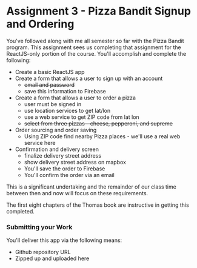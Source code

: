 # Assignment 3 - Pizza Bandit Signup and Ordering

You've followed along with me all semester so far with the Pizza Bandit program.  This assignment sees us completing that assignment for the ReactJS-only portion of the course.  You'll accomplish and complete the following:

* Create a basic ReactJS app
* Create a form that allows a user to sign up with an account
    * ~~email and password~~
    * save this information to Firebase
* Create a form that allows a user to order a pizza
    * user must be signed in
    * use location services to get lat/lon
    * use a web service to get ZIP code from lat lon
    * ~~select from three pizzas - cheese, pepperoni, and supreme~~
* Order sourcing and order saving
    * Using ZIP code find nearby Pizza places - we'll use a real web service here
* Confirmation and delivery screen
    * finalize delivery street address
    * show delivery street address on mapbox
    * You'll save the order to Firebase
    * You'll confirm the order via an email

This is a significant undertaking and the remainder of our class time between then and now will focus on these requirements.

The first eight chapters of the Thomas book are instructive in getting this completed.

### Submitting your Work

You'll deliver this app via the following means:

* Github repository URL
* Zipped up and uploaded here
